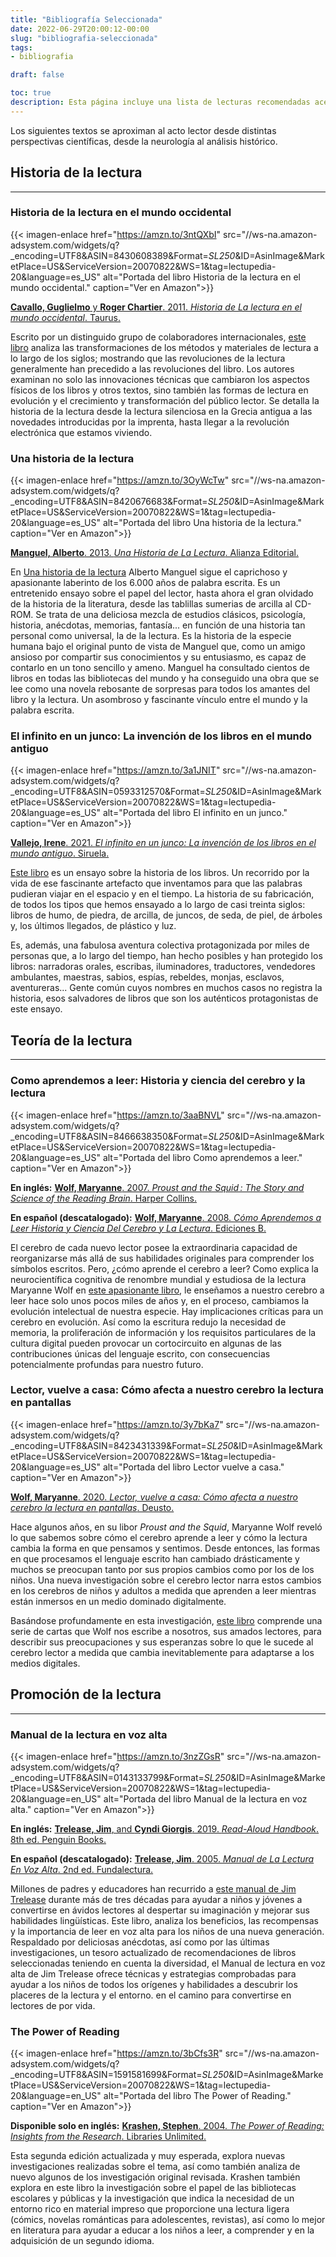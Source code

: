 ```yaml
---
title: "Bibliografía Seleccionada"
date: 2022-06-29T20:00:12-00:00
slug: "bibliografia-seleccionada"
tags: 
- bibliografia

draft: false

toc: true
description: Esta página incluye una lista de lecturas recomendadas acerca de la lectura.
---
```



Los siguientes textos se aproximan al acto lector desde distintas perspectivas científicas, desde la neurología al análisis histórico.


## Historia de la lectura

-------------------------

### Historia de la lectura en el mundo occidental

{{< imagen-enlace 
  href="https://amzn.to/3ntQXbI" 
  src="//ws-na.amazon-adsystem.com/widgets/q?_encoding=UTF8&ASIN=8430608389&Format=_SL250_&ID=AsinImage&MarketPlace=US&ServiceVersion=20070822&WS=1&tag=lectupedia-20&language=es_US" 
  alt="Portada del libro Historia de la lectura en el mundo occidental." 
  caption="Ver en Amazon">}}

[**Cavallo, Guglielmo** y **Roger Chartier**. 2011. _Historia de La lectura en el mundo occidental_. Taurus.](https://amzn.to/3ntQXbI)

Escrito por un distinguido grupo de colaboradores internacionales, [este libro](https://amzn.to/3ntQXbI) analiza las transformaciones de los métodos y materiales de lectura a lo largo de los siglos; mostrando que las revoluciones de la lectura generalmente han precedido a las revoluciones del libro. Los autores examinan no solo las innovaciones técnicas que cambiaron los aspectos físicos de los libros y otros textos, sino también las formas de lectura en evolución y el crecimiento y transformación del público lector. Se detalla la historia de la lectura desde la lectura silenciosa en la Grecia antigua a las novedades introducidas por la imprenta, hasta llegar a la revolución electrónica que estamos viviendo. 


### Una historia de la lectura 

{{< imagen-enlace 
  href="https://amzn.to/3OyWcTw" 
  src="//ws-na.amazon-adsystem.com/widgets/q?_encoding=UTF8&ASIN=8420676683&Format=_SL250_&ID=AsinImage&MarketPlace=US&ServiceVersion=20070822&WS=1&tag=lectupedia-20&language=es_US" 
  alt="Portada del libro Una historia de la lectura." 
  caption="Ver en Amazon">}}

[**Manguel, Alberto**. 2013. _Una Historia de La Lectura_. Alianza Editorial.](https://amzn.to/3OyWcTw)

En [Una historia de la lectura](https://amzn.to/3OyWcTw) Alberto Manguel sigue el caprichoso y apasionante laberinto de los 6.000 años de palabra escrita. Es un entretenido ensayo sobre el papel del lector, hasta ahora el gran olvidado de la historia de la literatura, desde las tablillas sumerias de arcilla al CD-ROM. Se trata de una deliciosa mezcla de estudios clásicos, psicología, historia, anécdotas, memorias, fantasía... en función de una historia tan personal como universal, la de la lectura. Es la historia de la especie humana bajo el original punto de vista de Manguel que, como un amigo ansioso por compartir sus conocimientos y su entusiasmo, es capaz de contarlo en un tono sencillo y ameno. Manguel ha consultado cientos de libros en todas las bibliotecas del mundo y ha conseguido una obra que se lee como una novela rebosante de sorpresas para todos los amantes del libro y la lectura. Un asombroso y fascinante vínculo entre el mundo y la palabra escrita. 


### El infinito en un junco: La invención de los libros en el mundo antiguo

{{< imagen-enlace 
  href="https://amzn.to/3a1JNIT" 
  src="//ws-na.amazon-adsystem.com/widgets/q?_encoding=UTF8&ASIN=0593312570&Format=_SL250_&ID=AsinImage&MarketPlace=US&ServiceVersion=20070822&WS=1&tag=lectupedia-20&language=es_US" 
  alt="Portada del libro El infinito en un junco." 
  caption="Ver en Amazon">}}

[**Vallejo, Irene**. 2021. _El infinito en un junco: La invención de los libros en el mundo antiguo_. Siruela.](https://amzn.to/3a1JNIT)

[Este libro](https://amzn.to/3a1JNIT) es un ensayo sobre la historia de los libros. Un recorrido por la vida de ese fascinante artefacto que inventamos para que las palabras pudieran viajar en el espacio y en el tiempo. La historia de su fabricación, de todos los tipos que hemos ensayado a lo largo de casi treinta siglos: libros de humo, de piedra, de arcilla, de juncos, de seda, de piel, de árboles y, los últimos llegados, de plástico y luz.

Es, además, una fabulosa aventura colectiva protagonizada por miles de personas que, a lo largo del tiempo, han hecho posibles y han protegido los libros: narradoras orales, escribas, iluminadores, traductores, vendedores ambulantes, maestras, sabios, espías, rebeldes, monjas, esclavos, aventureras... Gente común cuyos nombres en muchos casos no registra la historia, esos salvadores de libros que son los auténticos protagonistas de este ensayo.


## Teoría de la lectura

-----------------------


### Como aprendemos a leer: Historia y ciencia del cerebro y la lectura

{{< imagen-enlace 
  href="https://amzn.to/3aaBNVL" 
  src="//ws-na.amazon-adsystem.com/widgets/q?_encoding=UTF8&ASIN=8466638350&Format=_SL250_&ID=AsinImage&MarketPlace=US&ServiceVersion=20070822&WS=1&tag=lectupedia-20&language=es_US" 
  alt="Portada del libro Como aprendemos a leer." 
  caption="Ver en Amazon">}}

**En inglés:** [**Wolf, Maryanne**. 2007. _Proust and the Squid : The Story and Science of the Reading Brain_. Harper Collins.](https://amzn.to/3yxecYR)

**En español (descatalogado):** [**Wolf, Maryanne**. 2008. _Cómo Aprendemos a Leer Historia y Ciencia Del Cerebro y La Lectura_. Ediciones B.](https://amzn.to/3aaBNVL)

El cerebro de cada nuevo lector posee la extraordinaria capacidad de reorganizarse más allá de sus habilidades originales para comprender los símbolos escritos. Pero, ¿cómo aprende el cerebro a leer? Como explica la neurocientífica cognitiva de renombre mundial y estudiosa de la lectura Maryanne Wolf en [este apasionante libro](https://amzn.to/3aaBNVL), le enseñamos a nuestro cerebro a leer hace solo unos pocos miles de años y, en el proceso, cambiamos la evolución intelectual de nuestra especie. Hay implicaciones críticas para un cerebro en evolución. Así como la escritura redujo la necesidad de memoria, la proliferación de información y los requisitos particulares de la cultura digital pueden provocar un cortocircuito en algunas de las contribuciones únicas del lenguaje escrito, con consecuencias potencialmente profundas para nuestro futuro.


### Lector, vuelve a casa: Cómo afecta a nuestro cerebro la lectura en pantallas

{{< imagen-enlace 
  href="https://amzn.to/3y7bKa7" 
  src="//ws-na.amazon-adsystem.com/widgets/q?_encoding=UTF8&ASIN=8423431339&Format=_SL250_&ID=AsinImage&MarketPlace=US&ServiceVersion=20070822&WS=1&tag=lectupedia-20&language=es_US" 
  alt="Portada del libro Lector vuelve a casa." 
  caption="Ver en Amazon">}}

[**Wolf, Maryanne**. 2020. _Lector, vuelve a casa: Cómo afecta a nuestro cerebro la lectura en pantallas_. Deusto.](https://amzn.to/3y7bKa7)

Hace algunos años, en su libor _Proust and the Squid_, Maryanne Wolf reveló lo que sabemos sobre cómo el cerebro aprende a leer y cómo la lectura cambia la forma en que pensamos y sentimos. Desde entonces, las formas en que procesamos el lenguaje escrito han cambiado drásticamente y muchos se preocupan tanto por sus propios cambios como por los de los niños. Una nueva investigación sobre el cerebro lector narra estos cambios en los cerebros de niños y adultos a medida que aprenden a leer mientras están inmersos en un medio dominado digitalmente.

Basándose profundamente en esta investigación, [este libro](https://amzn.to/3y7bKa7) comprende una serie de cartas que Wolf nos escribe a nosotros, sus amados lectores, para describir sus preocupaciones y sus esperanzas sobre lo que le sucede al cerebro lector a medida que cambia inevitablemente para adaptarse a los medios digitales.



## Promoción de la lectura

--------------------------

### Manual de la lectura en voz alta 

{{< imagen-enlace 
  href="https://amzn.to/3nzZGsR" 
  src="//ws-na.amazon-adsystem.com/widgets/q?_encoding=UTF8&ASIN=0143133799&Format=_SL250_&ID=AsinImage&MarketPlace=US&ServiceVersion=20070822&WS=1&tag=lectupedia-20&language=en_US" 
  alt="Portada del libro Manual de la lectura en voz alta." 
  caption="Ver en Amazon">}}


**En inglés:** [**Trelease, Jim**, and **Cyndi Giorgis**. 2019. _Read-Aloud Handbook_. 8th ed. Penguin Books.](https://amzn.to/3nzZGsR)

**En español (descatalogado):** [**Trelease, Jim**. 2005. _Manual de La Lectura En Voz Alta_. 2nd ed. Fundalectura.](https://amzn.to/3OW2gW3)

Millones de padres y educadores han recurrido a [este manual de Jim Trelease](https://amzn.to/3nzZGsR) durante más de tres décadas para ayudar a niños y jóvenes a convertirse en ávidos lectores al despertar su imaginación y mejorar sus habilidades lingüísticas. Este libro, analiza los beneficios, las recompensas y la importancia de leer en voz alta para los niños de una nueva generación. Respaldado por deliciosas anécdotas, así como por las últimas investigaciones, un tesoro actualizado de recomendaciones de libros seleccionadas teniendo en cuenta la diversidad, el Manual de lectura en voz alta de Jim Trelease ofrece técnicas y estrategias comprobadas para ayudar a los niños de todos los orígenes y habilidades a descubrir los placeres de la lectura y el entorno. en el camino para convertirse en lectores de por vida.


### The Power of Reading

{{< imagen-enlace 
  href="https://amzn.to/3bCfs3R" 
  src="//ws-na.amazon-adsystem.com/widgets/q?_encoding=UTF8&ASIN=1591581699&Format=_SL250_&ID=AsinImage&MarketPlace=US&ServiceVersion=20070822&WS=1&tag=lectupedia-20&language=en_US" 
  alt="Portada del libro The Power of Reading." 
  caption="Ver en Amazon">}}


**Disponible solo en inglés:** [**Krashen, Stephen**. 2004. _The Power of Reading: Insights from the Research_. Libraries Unlimited.](https://amzn.to/3bCfs3R)

Esta segunda edición actualizada y muy esperada, explora nuevas investigaciones realizadas sobre el tema, así como también analiza de nuevo algunos de los investigación original revisada. Krashen también explora en este libro la investigación sobre el papel de las bibliotecas escolares y públicas y la investigación que indica la necesidad de un entorno rico en material impreso que proporcione una lectura ligera (cómics, novelas románticas para adolescentes, revistas), así como lo mejor en literatura para ayudar a educar a los niños a leer, a comprender y en la adquisición de un segundo idioma.

